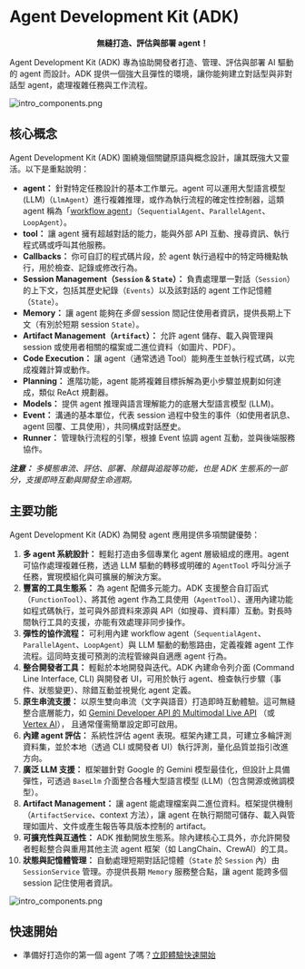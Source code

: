 # Agent Development Kit (ADK)

<p style="text-align:center;"> <b> 無縫打造、評估與部署 agent！</b> </p>

Agent Development Kit (ADK) 專為協助開發者打造、管理、評估與部署 AI 驅動的 agent 而設計。ADK 提供一個強大且彈性的環境，讓你能夠建立對話型與非對話型 agent，處理複雜任務與工作流程。

![intro_components.png](../assets/adk-components.png)

## 核心概念

Agent Development Kit (ADK) 圍繞幾個關鍵原語與概念設計，讓其既強大又靈活。以下是重點說明：

* **agent：** 針對特定任務設計的基本工作單元。agent 可以運用大型語言模型 (LLM)（`LlmAgent`）進行複雜推理，或作為執行流程的確定性控制器，這類 agent 稱為「[workflow agent](../agents/workflow-agents/index.md)」（`SequentialAgent`、`ParallelAgent`、`LoopAgent`）。
* **tool：** 讓 agent 擁有超越對話的能力，能與外部 API 互動、搜尋資訊、執行程式碼或呼叫其他服務。
* **Callbacks：** 你可自訂的程式碼片段，於 agent 執行過程中的特定時機點執行，用於檢查、記錄或修改行為。
* **Session Management（`Session` & `State`）：** 負責處理單一對話（`Session`）的上下文，包括其歷史紀錄（`Events`）以及該對話的 agent 工作記憶體（`State`）。
* **Memory：** 讓 agent 能夠在*多個* session 間記住使用者資訊，提供長期上下文（有別於短期 session `State`）。
* **Artifact Management（`Artifact`）：** 允許 agent 儲存、載入與管理與 session 或使用者相關的檔案或二進位資料（如圖片、PDF）。
* **Code Execution：** 讓 agent（通常透過 Tool）能夠產生並執行程式碼，以完成複雜計算或動作。
* **Planning：** 進階功能，agent 能將複雜目標拆解為更小步驟並規劃如何達成，類似 ReAct 規劃器。
* **Models：** 提供 agent 推理與語言理解能力的底層大型語言模型 (LLM)。
* **Event：** 溝通的基本單位，代表 session 過程中發生的事件（如使用者訊息、agent 回覆、工具使用），共同構成對話歷史。
* **Runner：** 管理執行流程的引擎，根據 Event 協調 agent 互動，並與後端服務協作。

***注意：** 多模態串流、評估、部署、除錯與追蹤等功能，也是 ADK 生態系的一部分，支援即時互動與開發生命週期。*

## 主要功能

Agent Development Kit (ADK) 為開發 agent 應用提供多項關鍵優勢：

1. **多 agent 系統設計：** 輕鬆打造由多個專業化 agent 層級組成的應用。agent 可協作處理複雜任務，透過 LLM 驅動的轉移或明確的 `AgentTool` 呼叫分派子任務，實現模組化與可擴展的解決方案。
2. **豐富的工具生態系：** 為 agent 配備多元能力。ADK 支援整合自訂函式（`FunctionTool`）、將其他 agent 作為工具使用（`AgentTool`）、運用內建功能如程式碼執行，並可與外部資料來源與 API（如搜尋、資料庫）互動。對長時間執行工具的支援，亦能有效處理非同步操作。
3. **彈性的協作流程：** 可利用內建 workflow agent（`SequentialAgent`、`ParallelAgent`、`LoopAgent`）與 LLM 驅動的動態路由，定義複雜 agent 工作流程。這同時支援可預測的流程管線與自適應 agent 行為。
4. **整合開發者工具：** 輕鬆於本地開發與迭代。ADK 內建命令列介面 (Command Line Interface, CLI) 與開發者 UI，可用於執行 agent、檢查執行步驟（事件、狀態變更）、除錯互動並視覺化 agent 定義。
5. **原生串流支援：** 以原生雙向串流（文字與語音）打造即時互動體驗。這可無縫整合底層能力，如
   [Gemini Developer API 的 Multimodal Live API](https://ai.google.dev/gemini-api/docs/live)
   （或
   [Vertex AI](https://cloud.google.com/vertex-ai/generative-ai/docs/model-reference/multimodal-live)），
   且通常僅需簡單設定即可啟用。
6. **內建 agent 評估：** 系統性評估 agent 表現。框架內建工具，可建立多輪評測資料集，並於本地（透過 CLI 或開發者 UI）執行評測，量化品質並指引改進方向。
7. **廣泛 LLM 支援：** 框架雖針對 Google 的 Gemini 模型最佳化，但設計上具備彈性，可透過 `BaseLlm` 介面整合各種大型語言模型 (LLM)（包含開源或微調模型）。
8. **Artifact Management：** 讓 agent 能處理檔案與二進位資料。框架提供機制（`ArtifactService`、context 方法），讓 agent 在執行期間可儲存、載入與管理如圖片、文件或產生報告等具版本控制的 artifact。
9. **可擴充性與互通性：** ADK 推動開放生態系。除內建核心工具外，亦允許開發者輕鬆整合與重用其他主流 agent 框架（如 LangChain、CrewAI）的工具。
10. **狀態與記憶體管理：** 自動處理短期對話記憶體（`State` 於 `Session` 內）由 `SessionService` 管理。亦提供長期 `Memory` 服務整合點，讓 agent 能跨多個 session 記住使用者資訊。

![intro_components.png](../assets/adk-lifecycle.png)

## 快速開始

* 準備好打造你的第一個 agent 了嗎？[立即體驗快速開始](./quickstart.md)
